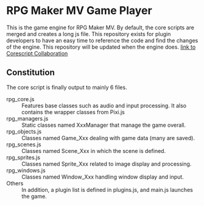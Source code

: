 # RPG Maker MV Game Player
This is the game engine for RPG Maker MV. By default, the core scripts are merged and creates a long js file. This repository exists for plugin developers to have an easy time to reference the code and find the changes of the engine. This repository will be updated when the engine does. [link to Corescript Collaboration](https://github.com/rpgtkoolmv/corescript)

## Constitution
The core script is finally output to mainly 6 files.
<dl>
    <dt>rpg_core.js</dt>
    <dd>Features base classes such as audio and input processing. It also contains the wrapper classes from Pixi.js</dd>
    <dt>rpg_managers.js</dt>
    <dd>Static classes named XxxManager that manage the game overall.</dd>
    <dt>rpg_objects.js</dt>
    <dd>Classes named Game_Xxx dealing with game data (many are saved).</dd>
    <dt>rpg_scenes.js</dt>
    <dd>Classes named Scene_Xxx in which the scene is defined.</dd>
    <dt>rpg_sprites.js</dt>
    <dd>Classes named Sprite_Xxx related to image display and processing.</dd>
    <dt>rpg_windows.js</dt>
    <dd>Classes named Window_Xxx handling window display and input.</dd>
    <dt>Others</dt>
    <dd>In addition, a plugin list is defined in plugins.js, and main.js launches the game.</dd>
</dl>

